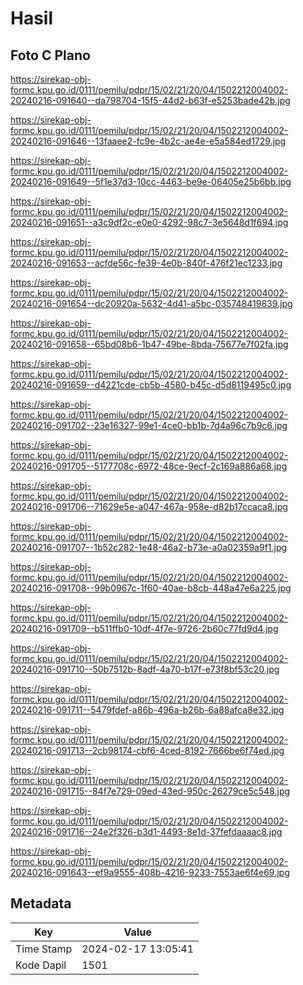# Hasil

## Foto C Plano

https://sirekap-obj-formc.kpu.go.id/0111/pemilu/pdpr/15/02/21/20/04/1502212004002-20240216-091640--da798704-15f5-44d2-b63f-e5253bade42b.jpg

https://sirekap-obj-formc.kpu.go.id/0111/pemilu/pdpr/15/02/21/20/04/1502212004002-20240216-091646--13faaee2-fc9e-4b2c-ae4e-e5a584ed1729.jpg

https://sirekap-obj-formc.kpu.go.id/0111/pemilu/pdpr/15/02/21/20/04/1502212004002-20240216-091649--5f1e37d3-10cc-4463-be9e-06405e25b6bb.jpg

https://sirekap-obj-formc.kpu.go.id/0111/pemilu/pdpr/15/02/21/20/04/1502212004002-20240216-091651--a3c9df2c-e0e0-4292-98c7-3e5648d1f694.jpg

https://sirekap-obj-formc.kpu.go.id/0111/pemilu/pdpr/15/02/21/20/04/1502212004002-20240216-091653--acfde56c-fe39-4e0b-840f-476f21ec1233.jpg

https://sirekap-obj-formc.kpu.go.id/0111/pemilu/pdpr/15/02/21/20/04/1502212004002-20240216-091654--dc20920a-5632-4d41-a5bc-035748419839.jpg

https://sirekap-obj-formc.kpu.go.id/0111/pemilu/pdpr/15/02/21/20/04/1502212004002-20240216-091658--65bd08b6-1b47-49be-8bda-75677e7f02fa.jpg

https://sirekap-obj-formc.kpu.go.id/0111/pemilu/pdpr/15/02/21/20/04/1502212004002-20240216-091659--d4221cde-cb5b-4580-b45c-d5d8119495c0.jpg

https://sirekap-obj-formc.kpu.go.id/0111/pemilu/pdpr/15/02/21/20/04/1502212004002-20240216-091702--23e16327-99e1-4ce0-bb1b-7d4a96c7b9c6.jpg

https://sirekap-obj-formc.kpu.go.id/0111/pemilu/pdpr/15/02/21/20/04/1502212004002-20240216-091705--5177708c-6972-48ce-9ecf-2c169a886a68.jpg

https://sirekap-obj-formc.kpu.go.id/0111/pemilu/pdpr/15/02/21/20/04/1502212004002-20240216-091706--71629e5e-a047-467a-958e-d82b17ccaca8.jpg

https://sirekap-obj-formc.kpu.go.id/0111/pemilu/pdpr/15/02/21/20/04/1502212004002-20240216-091707--1b52c282-1e48-46a2-b73e-a0a02359a9f1.jpg

https://sirekap-obj-formc.kpu.go.id/0111/pemilu/pdpr/15/02/21/20/04/1502212004002-20240216-091708--99b0967c-1f60-40ae-b8cb-448a47e6a225.jpg

https://sirekap-obj-formc.kpu.go.id/0111/pemilu/pdpr/15/02/21/20/04/1502212004002-20240216-091709--b511ffb0-10df-4f7e-9726-2b60c77fd9d4.jpg

https://sirekap-obj-formc.kpu.go.id/0111/pemilu/pdpr/15/02/21/20/04/1502212004002-20240216-091710--50b7512b-8adf-4a70-b17f-e73f8bf53c20.jpg

https://sirekap-obj-formc.kpu.go.id/0111/pemilu/pdpr/15/02/21/20/04/1502212004002-20240216-091711--5479fdef-a86b-496a-b26b-6a88afca8e32.jpg

https://sirekap-obj-formc.kpu.go.id/0111/pemilu/pdpr/15/02/21/20/04/1502212004002-20240216-091713--2cb98174-cbf6-4ced-8192-7666be6f74ed.jpg

https://sirekap-obj-formc.kpu.go.id/0111/pemilu/pdpr/15/02/21/20/04/1502212004002-20240216-091715--84f7e729-09ed-43ed-950c-26279ce5c548.jpg

https://sirekap-obj-formc.kpu.go.id/0111/pemilu/pdpr/15/02/21/20/04/1502212004002-20240216-091716--24e2f326-b3d1-4493-8e1d-37fefdaaaac8.jpg

https://sirekap-obj-formc.kpu.go.id/0111/pemilu/pdpr/15/02/21/20/04/1502212004002-20240216-091643--ef9a9555-408b-4216-9233-7553ae6f4e69.jpg


## Metadata

| Key        | Value               |
| ---------- | ------------------- |
| Time Stamp | 2024-02-17 13:05:41 |
| Kode Dapil | 1501                |



